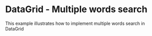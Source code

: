 # DataGrid - Multiple words search


This example illustrates how to implement multiple words search in DataGrid
